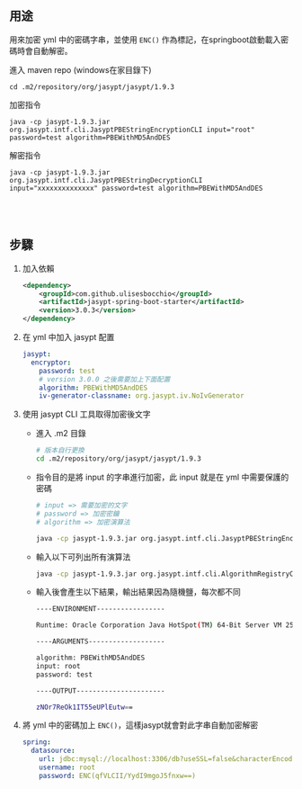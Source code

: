 ## 用途
用來加密 yml 中的密碼字串，並使用 `ENC()` 作為標記，在springboot啟動載入密碼時會自動解密。

進入 maven repo (windows在家目錄下)

`cd .m2/repository/org/jasypt/jasypt/1.9.3`

加密指令

`java -cp jasypt-1.9.3.jar org.jasypt.intf.cli.JasyptPBEStringEncryptionCLI input="root" password=test algorithm=PBEWithMD5AndDES`


解密指令

`java -cp jasypt-1.9.3.jar org.jasypt.intf.cli.JasyptPBEStringDecryptionCLI input="xxxxxxxxxxxxxx" password=test algorithm=PBEWithMD5AndDES`

<br/>

<br/>

## 步驟
1. 加入依賴

    ```xml
    <dependency>
        <groupId>com.github.ulisesbocchio</groupId>
        <artifactId>jasypt-spring-boot-starter</artifactId>
        <version>3.0.3</version>
    </dependency>
    ```

2. 在 yml 中加入 jasypt 配置

    ```yml
    jasypt:
      encryptor:
        password: test
        # version 3.0.0 之後需要加上下面配置
        algorithm: PBEWithMD5AndDES
        iv-generator-classname: org.jasypt.iv.NoIvGenerator
    ```


3. 使用 jasypt CLI 工具取得加密後文字

    * 進入 .m2 目錄 

        ```sh
        # 版本自行更換
        cd .m2/repository/org/jasypt/jasypt/1.9.3
        ```

    * 指令目的是將 input 的字串進行加密，此 input 就是在 yml 中需要保護的密碼

        ```sh
        # input => 需要加密的文字
        # password => 加密密鑰
        # algorithm => 加密演算法

        java -cp jasypt-1.9.3.jar org.jasypt.intf.cli.JasyptPBEStringEncryptionCLI input="root" password=test algorithm=PBEWithMD5AndDES
        ```

    * 輸入以下可列出所有演算法

        ```sh
        java -cp jasypt-1.9.3.jar org.jasypt.intf.cli.AlgorithmRegistryCLI
        ```
    
    * 輸入後會產生以下結果，輸出結果因為隨機鹽，每次都不同

        ```sh
        ----ENVIRONMENT-----------------

        Runtime: Oracle Corporation Java HotSpot(TM) 64-Bit Server VM 25.121-b13

        ----ARGUMENTS-------------------

        algorithm: PBEWithMD5AndDES
        input: root
        password: test

        ----OUTPUT----------------------

        zNOr7ReOk1IT55eUPlEutw==
        ```


4. 將 yml 中的密碼加上 `ENC()`，這樣jasypt就會對此字串自動加密解密

    ```yml
    spring:
      datasource:
        url: jdbc:mysql://localhost:3306/db?useSSL=false&characterEncoding=UTF-8
        username: root
        password: ENC(qfVLCII/YydI9mgoJ5fnxw==)
    ```